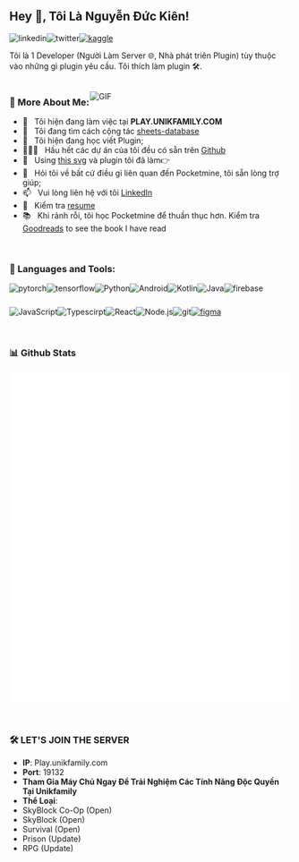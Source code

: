 ## Hey 👋, Tôi Là Nguyễn Đức Kiên!
<a href='https://www.linkedin.com/in/s2twken/'><img align='left' alt="linkedin" src="https://raw.githubusercontent.com/rahul-jha98/rahul-jha98/561d474902b59c7429ec22bb73e225696c27b202/assets/linkedin.svg" height='18px'/></a>
<a href='https://twitter.com/s2twken/'><img align='left' alt="twitter" src="https://raw.githubusercontent.com/rahul-jha98/rahul-jha98/561d474902b59c7429ec22bb73e225696c27b202/assets/twitter.svg" height='18px'/></a>
<a href='https://www.kaggle.com/s2twken/'><img alt="kaggle" src="https://raw.githubusercontent.com/rahul-jha98/rahul-jha98/561d474902b59c7429ec22bb73e225696c27b202/assets/kaggle.svg" height='18px'/></a>

Tôi là 1 Developer (Người Làm Server 🌐, Nhà phát triên Plugin) tùy thuộc vào những gì plugin yêu cầu. Tôi thích làm plugin 🛠️. 
<br/>
<br/>

<img align="right" alt="GIF" src="https://github.com/S2TwKen/rahul-jha98/blob/main/techstack.gif" width="360px"/>
  
### 🧐 More About Me:

- 🔭 &nbsp; Tôi hiện đang làm việc tại **PLAY.UNIKFAMILY.COM**
- 🤝 &nbsp; Tôi đang tìm cách cộng tác [sheets-database](https://github.com/s2twken/sheets-database)
- 🌱 &nbsp; Tôi hiện đang học viết Plugin; 
- 👨🏻‍💻 &nbsp; Hầu hết các dự án của tôi đều có sẵn trên [Github](https://github.com/s2twken?tab=repositories)
- 🎨 &nbsp; Using [this svg](https://storyset.com/illustration/javascript-frameworks/amico) và plugin tôi đã làm👉
- 💬 &nbsp; Hỏi tôi về bất cứ điều gì liên quan đến Pocketmine, tôi sẵn lòng trợ giúp;
- 📫 &nbsp; Vui lòng liên hệ với tôi [LinkedIn](https://www.linkedin.com/in/S2TwKen/)
- 📝 &nbsp; Kiểm tra [resume](https://drive.google.com/file/d/1ZpR5pVBTnl_Qybq7GE3MGy1SB1JehVSE/view?usp=sharing)
- 📚 &nbsp; Khi rảnh rỗi, tôi học Pocketmine để thuần thục hơn. Kiểm tra [Goodreads](https://facebook.com/s2twken.mp) to see the book I have read

<br>

### 🔨 Languages and Tools:
<a href="https://pytorch.org/" target="_blank"> <img align="left" src="https://raw.githubusercontent.com/rahul-jha98/github_readme_icons/main/language_and_tools/square/pytorch/pytorch.svg" alt="pytorch" height="42px"/> </a> 
<a href="https://www.tensorflow.org" target="_blank"> <img align="left" src="https://raw.githubusercontent.com/rahul-jha98/github_readme_icons/main/language_and_tools/square/tensorflow/tensorflow.svg" alt="tensorflow" height="42px"/> </a> 
<a href="https://www.python.org" target="_blank"><img align="left" alt="Python" height ="42px" src="https://raw.githubusercontent.com/rahul-jha98/github_readme_icons/main/language_and_tools/square/python/python.svg"></a>
<a href="https://developer.android.com" target="_blank"> <img align="left" alt="Android" height ="42px" src="https://raw.githubusercontent.com/rahul-jha98/github_readme_icons/main/language_and_tools/square/android/android.svg"> </a>
<a href="https://kotlinlang.org" target="_blank"><img align="left" alt="Kotlin" height ="42px" src="https://raw.githubusercontent.com/rahul-jha98/github_readme_icons/main/language_and_tools/square/kotlin/kotlin.svg"></a>
<a href="https://www.java.com" target="_blank"><img align="left" alt="Java" height ="42px" src="https://raw.githubusercontent.com/rahul-jha98/github_readme_icons/main/language_and_tools/square/java/java.svg"></a>
<a href="https://firebase.google.com/" target="_blank"> <img align="left" src="https://raw.githubusercontent.com/rahul-jha98/github_readme_icons/main/language_and_tools/square/firebase/firebase.svg" alt="firebase" height ="42px"/> </a>
<a href="https://developer.mozilla.org/en-US/docs/Web/JavaScript" target="_blank"> <img align="left" alt="JavaScript" height ="42px"  src="https://raw.githubusercontent.com/rahul-jha98/github_readme_icons/main/language_and_tools/square/javascript/javascript.svg"> </a>
<a href="https://www.typescriptlang.org/" target="_blank"><img align="left" alt="Typescirpt" height ="42px" src="https://raw.githubusercontent.com/rahul-jha98/github_readme_icons/main/language_and_tools/square/typescript/typescript.svg"></a>
<a href="https://reactjs.org/" target="_blank"> <img align="left" alt="React" height ="42px" src="https://raw.githubusercontent.com/rahul-jha98/github_readme_icons/main/language_and_tools/square/react/react.svg"></a>
<a href="https://nodejs.org" target="_blank"><img align="left" alt="Node.js" height ="42px" src="https://raw.githubusercontent.com/rahul-jha98/github_readme_icons/main/language_and_tools/square/node/node.svg"></a>
<a href="https://git-scm.com/" target="_blank"> <img src="https://raw.githubusercontent.com/rahul-jha98/github_readme_icons/main/language_and_tools/square/git-scm/git-scm.svg" align="left" alt="git" height='42px'/> </a>
<a href="https://www.figma.com/" target="_blank"> <img src="https://raw.githubusercontent.com/rahul-jha98/github_readme_icons/main/language_and_tools/square/figma/figma.svg" alt="figma" height='42px'/> </a>

<br>


### 📊 Github Stats
<a href='https://github.com/s2twken/github-stats-transparent'>
  
![Stats Overview](https://github.com/S2TwKen/github-stats-transparent/blob/main/templates/overview.svg)
![Most Used Languages](https://raw.githubusercontent.com/S2TwKen/github-stats-transparent/output/generated/languages.svg)

</a>

<br>

### 🛠️ LET'S JOIN THE SERVER
- **IP**: Play.unikfamily.com
- **Port**: 19132
- **Tham Gia Máy Chủ Ngay Để Trải Nghiệm Các Tính Năng Độc Quyền Tại Unikfamily**
- **Thể Loại**:
-  SkyBlock Co-Op (Open)
-  SkyBlock (Open)
-  Survival (Open)
-  Prison (Update)
-  RPG (Update)

